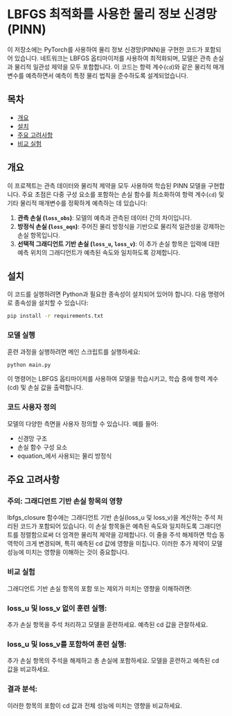# LBFGS 최적화를 사용한 물리 정보 신경망 (PINN)

이 저장소에는 PyTorch를 사용하여 물리 정보 신경망(PINN)을 구현한 코드가 포함되어 있습니다. 네트워크는 LBFGS 옵티마이저를 사용하여 최적화되며, 모델은 관측 손실과 물리적 일관성 제약을 모두 포함합니다. 이 코드는 항력 계수(`cd`)와 같은 물리적 매개변수를 예측하면서 예측이 특정 물리 법칙을 준수하도록 설계되었습니다.

## 목차
- [개요](#개요)
- [설치](#설치)
- [주요 고려사항](#주요-고려사항)
- [비교 실험](#비교-실험)

## 개요

이 프로젝트는 관측 데이터와 물리적 제약을 모두 사용하여 학습된 PINN 모델을 구현합니다. 주요 초점은 다중 구성 요소를 포함하는 손실 함수를 최소화하여 항력 계수(`cd`) 및 기타 물리적 매개변수를 정확하게 예측하는 데 있습니다:

1. **관측 손실 (`loss_obs`)**: 모델의 예측과 관측된 데이터 간의 차이입니다.
2. **방정식 손실 (`loss_eqn`)**: 주어진 물리 방정식을 기반으로 물리적 일관성을 강제하는 손실 항목입니다.
3. **선택적 그래디언트 기반 손실 (`loss_u`, `loss_v`)**: 이 추가 손실 항목은 입력에 대한 예측 위치의 그래디언트가 예측된 속도와 일치하도록 강제합니다.

## 설치

이 코드를 실행하려면 Python과 필요한 종속성이 설치되어 있어야 합니다. 다음 명령어로 종속성을 설치할 수 있습니다:

```bash
pip install -r requirements.txt
```

### 모델 실행
훈련 과정을 실행하려면 메인 스크립트를 실행하세요:
```bash
python main.py
```

이 명령어는 LBFGS 옵티마이저를 사용하여 모델을 학습시키고, 학습 중에 항력 계수(cd) 및 손실 값을 출력합니다.

### 코드 사용자 정의
모델의 다양한 측면을 사용자 정의할 수 있습니다. 예를 들어:
* 신경망 구조
* 손실 함수 구성 요소
* equation_에서 사용되는 물리 방정식

## 주요 고려사항
### 주의: 그래디언트 기반 손실 항목의 영향
lbfgs_closure 함수에는 그래디언트 기반 손실(loss_u 및 loss_v)을 계산하는 주석 처리된 코드가 포함되어 있습니다. 이 손실 항목들은 예측된 속도와 일치하도록 그래디언트를 정렬함으로써 더 엄격한 물리적 제약을 강제합니다. 이 줄을 주석 해제하면 학습 동역학이 크게 변경되며, 특히 예측된 cd 값에 영향을 미칩니다. 이러한 추가 제약이 모델 성능에 미치는 영향을 이해하는 것이 중요합니다.

### 비교 실험
그래디언트 기반 손실 항목의 포함 또는 제외가 미치는 영향을 이해하려면:

### loss_u 및 loss_v 없이 훈련 실행:
추가 손실 항목을 주석 처리하고 모델을 훈련하세요.
예측된 cd 값을 관찰하세요.

### loss_u 및 loss_v를 포함하여 훈련 실행:
추가 손실 항목의 주석을 해제하고 총 손실에 포함하세요.
모델을 훈련하고 예측된 cd 값을 비교하세요.

### 결과 분석:
이러한 항목의 포함이 cd 값과 전체 성능에 미치는 영향을 비교하세요.
